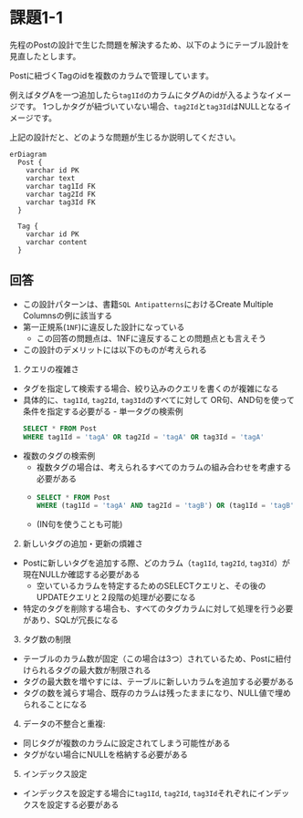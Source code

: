 # 課題1-1

先程のPostの設計で生じた問題を解決するため、以下のようにテーブル設計を見直したとします。

Postに紐づくTagのidを複数のカラムで管理しています。

例えばタグAを一つ追加したら`tag1Id`のカラムにタグAのidが入るようなイメージです。
1つしかタグが紐づいていない場合、`tag2Id`と`tag3Id`はNULLとなるイメージです。

上記の設計だと、どのような問題が生じるか説明してください。

```mermaid
erDiagram
  Post {
    varchar id PK
    varchar text
    varchar tag1Id FK
    varchar tag2Id FK
    varchar tag3Id FK
  }

  Tag {
    varchar id PK
    varchar content
  }
```

## 回答

- この設計パターンは、書籍`SQL Antipatterns`におけるCreate Multiple Columnsの例に該当する
- 第一正規系(`1NF`)に違反した設計になっている
  - この回答の問題点は、1NFに違反することの問題点とも言えそう
- この設計のデメリットには以下のものが考えられる

1. クエリの複雑さ
  - タグを指定して検索する場合、絞り込みのクエリを書くのが複雑になる
  -  具体的に、`tag1Id`, `tag2Id`, `tag3Id`のすべてに対して OR句、AND句を使って条件を指定する必要がる
    - 単一タグの検索例
      ```sql
      SELECT * FROM Post
      WHERE tag1Id = 'tagA' OR tag2Id = 'tagA' OR tag3Id = 'tagA'
      ```
  - 複数のタグの検索例
    - 複数タグの場合は、考えられるすべてのカラムの組み合わせを考慮する必要がある
    - ```sql
      SELECT * FROM Post
      WHERE (tag1Id = 'tagA' AND tag2Id = 'tagB') OR (tag1Id = 'tagB' AND tag2Id = 'tagA') ...
      ```
    - (IN句を使うことも可能)

2. 新しいタグの追加・更新の煩雑さ
  - Postに新しいタグを追加する際、どのカラム（`tag1Id`, `tag2Id`, `tag3Id`）が現在NULLか確認する必要がある
    - 空いているカラムを特定するためのSELECTクエリと、その後のUPDATEクエリと２段階の処理が必要になる
  - 特定のタグを削除する場合も、すべてのタグカラムに対して処理を行う必要があり、SQLが冗長になる

3. タグ数の制限
  - テーブルのカラム数が固定（この場合は3つ）されているため、Postに紐付けられるタグの最大数が制限される
  - タグの最大数を増やすには、テーブルに新しいカラムを追加する必要がある
  - タグの数を減らす場合、既存のカラムは残ったままになり、NULL値で埋められることになる

4. データの不整合と重複:
  - 同じタグが複数のカラムに設定されてしまう可能性がある
  - タグがない場合にNULLを格納する必要がある

5. インデックス設定
  - インデックスを設定する場合に`tag1Id`, `tag2Id`, `tag3Id`それぞれにインデックスを設定する必要がある
